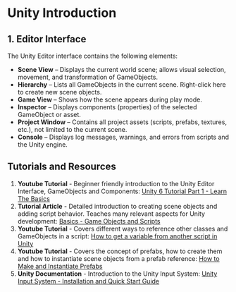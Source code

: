 # Unity Introduction

## 1. Editor Interface

The Unity Editor interface contains the following elements:

- **Scene View** – Displays the current world scene; allows visual selection, movement, and transformation of GameObjects.
- **Hierarchy** – Lists all GameObjects in the current scene. Right-click here to create new scene objects.
- **Game View** – Shows how the scene appears during play mode.
- **Inspector** – Displays components (properties) of the selected GameObject or asset.
- **Project Window** – Contains all project assets (scripts, prefabs, textures, etc.), not limited to the current scene.
- **Console** – Displays log messages, warnings, and errors from scripts and the Unity engine.

## Tutorials and Resources

1.	**Youtube Tutorial** - Beginner friendly introduction to the Unity Editor Interface, GameObjects and Components: [Unity 6 Tutorial Part 1 - Learn The Basics](https://www.youtube.com/watch?v=HwI90YLqMaY&list=PLZ1b66Z1KFKhO7R6Q588cdWxdnVxpPmA8&index=2)
2.	**Tutorial Article** - Detailed introduction to creating scene objects and adding script behavior. Teaches many relevant aspects for Unity development: [Basics - Game Objects and Scripts](https://catlikecoding.com/unity/tutorials/basics/game-objects-and-scripts/)
3.	**Youtube Tutorial** - Covers different ways to reference other classes and GameObjects in a script: [How to get a variable from another script in Unity](https://www.youtube.com/watch?v=2pCkInvkwZ0)
4.	**Youtube Tutorial** - Covers the concept of prefabs, how to create them and how to instantiate scene objects from a prefab reference: [How to Make and Instantiate Prefabs](https://www.youtube.com/watch?v=IfcCXVXjLNM)
5.	**Unity Documentation** - Introduction to the Unity Input System: [Unity Input System - Installation and Quick Start Guide](https://docs.unity3d.com/Packages/com.unity.inputsystem@1.14/manual/Installation.html)
